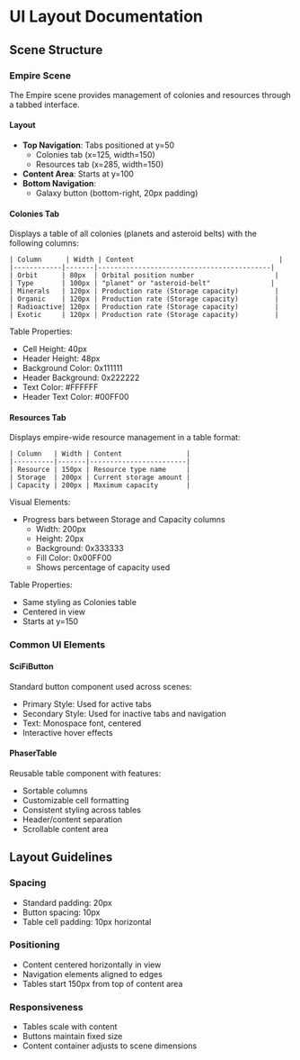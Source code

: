 # UI Layout Documentation

## Scene Structure

### Empire Scene
The Empire scene provides management of colonies and resources through a tabbed interface.

#### Layout
- **Top Navigation**: Tabs positioned at y=50
  - Colonies tab (x=125, width=150)
  - Resources tab (x=285, width=150)
- **Content Area**: Starts at y=100
- **Bottom Navigation**: 
  - Galaxy button (bottom-right, 20px padding)

#### Colonies Tab
Displays a table of all colonies (planets and asteroid belts) with the following columns:
```
| Column      | Width | Content                                    |
|------------|-------|-------------------------------------------|
| Orbit      | 80px  | Orbital position number                    |
| Type       | 100px | "planet" or "asteroid-belt"               |
| Minerals   | 120px | Production rate (Storage capacity)         |
| Organic    | 120px | Production rate (Storage capacity)         |
| Radioactive| 120px | Production rate (Storage capacity)         |
| Exotic     | 120px | Production rate (Storage capacity)         |
```

Table Properties:
- Cell Height: 40px
- Header Height: 48px
- Background Color: 0x111111
- Header Background: 0x222222
- Text Color: #FFFFFF
- Header Text Color: #00FF00

#### Resources Tab
Displays empire-wide resource management in a table format:
```
| Column   | Width | Content                |
|----------|-------|------------------------|
| Resource | 150px | Resource type name     |
| Storage  | 200px | Current storage amount |
| Capacity | 200px | Maximum capacity       |
```

Visual Elements:
- Progress bars between Storage and Capacity columns
  - Width: 200px
  - Height: 20px
  - Background: 0x333333
  - Fill Color: 0x00FF00
  - Shows percentage of capacity used

Table Properties:
- Same styling as Colonies table
- Centered in view
- Starts at y=150

### Common UI Elements

#### SciFiButton
Standard button component used across scenes:
- Primary Style: Used for active tabs
- Secondary Style: Used for inactive tabs and navigation
- Text: Monospace font, centered
- Interactive hover effects

#### PhaserTable
Reusable table component with features:
- Sortable columns
- Customizable cell formatting
- Consistent styling across tables
- Header/content separation
- Scrollable content area

## Layout Guidelines

### Spacing
- Standard padding: 20px
- Button spacing: 10px
- Table cell padding: 10px horizontal

### Positioning
- Content centered horizontally in view
- Navigation elements aligned to edges
- Tables start 150px from top of content area

### Responsiveness
- Tables scale with content
- Buttons maintain fixed size
- Content container adjusts to scene dimensions 
